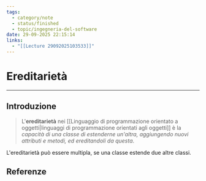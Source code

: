 ```yaml
---
tags:
  - category/note
  - status/finished
  - topic/ingegneria-del-software
date: 29-09-2025 22:15:14
links:
  - "[[Lecture 29092025103533]]"
---
```

# Ereditarietà
---
## Introduzione
> L'**ereditarietà** nei [[Linguaggio di programmazione orientato a oggetti|linguaggi di programmazione orientati agli oggetti]] è la _capacità di una classe di estenderne un'altra, aggiungendo nuovi attributi e metodi, ed ereditandoli da questa_.

L'ereditarietà può essere multipla, se una classe estende due altre classi.

## Referenze